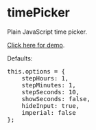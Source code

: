 timePicker
==========

Plain JavaScript time picker.

[Click here for demo](http://stanko.github.io/timePicker/).


Defaults:
<pre>
this.options = {
    stepHours: 1,
    stepMinutes: 1,
    stepSeconds: 10,
    showSeconds: false,
    hideInput: true,
    imperial: false
};
</pre>
